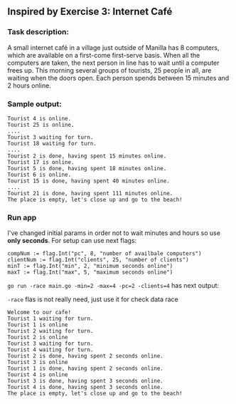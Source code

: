 ##  Inspired by Exercise 3: Internet Café

### Task description:

A small internet café in a village just outside of Manilla has 8 computers, which are available on a first-come first-serve basis. When all the computers are taken, the next person in line has to wait until a computer frees up. This morning several groups of tourists, 25 people in all, are waiting when the doors open. Each person spends between 15 minutes and 2 hours online.

### Sample output:

```
Tourist 4 is online.
Tourist 25 is online.
....
Tourist 3 waiting for turn.
Tourist 18 waiting for turn.
....
Tourist 2 is done, having spent 15 minutes online.
Tourist 17 is online.
Tourist 5 is done, having spent 18 minutes online.
Tourist 6 is online.
Tourist 15 is done, having spent 40 minutes online.
....
Tourist 21 is done, having spent 111 minutes online.
The place is empty, let's close up and go to the beach!
```

### Run app

I've changed initial params in order not to wait minutes and hours so use **only seconds**. For setup can use next flags:

```
compNum := flag.Int("pc", 8, "number of availbale computers")
clientNum := flag.Int("clients", 25, "number of clients")
minT := flag.Int("min", 2, "minimum seconds online")
maxT := flag.Int("max", 5, "maximum seconds online")
```

`go run -race main.go -min=2 -max=4 -pc=2 -clients=4` has next output:

`-race` flas is not really need, just use it for check data race

```
Welcome to our cafe!
Tourist 1 waiting for turn.
Tourist 1 is online
Tourist 2 waiting for turn.
Tourist 2 is online
Tourist 3 waiting for turn.
Tourist 4 waiting for turn.
Tourist 2 is done, having spent 2 seconds online.
Tourist 3 is online
Tourist 1 is done, having spent 2 seconds online.
Tourist 4 is online
Tourist 3 is done, having spent 3 seconds online.
Tourist 4 is done, having spent 3 seconds online.
The place is empty, let's close up and go to the beach!
```